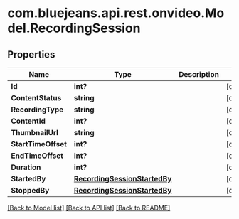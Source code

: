 # com.bluejeans.api.rest.onvideo.Model.RecordingSession
## Properties

Name | Type | Description | Notes
------------ | ------------- | ------------- | -------------
**Id** | **int?** |  | [optional] 
**ContentStatus** | **string** |  | [optional] 
**RecordingType** | **string** |  | [optional] 
**ContentId** | **int?** |  | [optional] 
**ThumbnailUrl** | **string** |  | [optional] 
**StartTimeOffset** | **int?** |  | [optional] 
**EndTimeOffset** | **int?** |  | [optional] 
**Duration** | **int?** |  | [optional] 
**StartedBy** | [**RecordingSessionStartedBy**](RecordingSessionStartedBy.md) |  | [optional] 
**StoppedBy** | [**RecordingSessionStartedBy**](RecordingSessionStartedBy.md) |  | [optional] 

[[Back to Model list]](../README.md#documentation-for-models) [[Back to API list]](../README.md#documentation-for-api-endpoints) [[Back to README]](../README.md)

